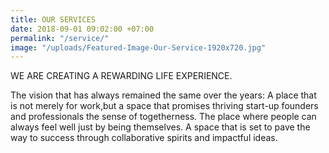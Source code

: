 ```yaml
---
title: OUR SERVICES
date: 2018-09-01 09:02:00 +07:00
permalink: "/service/"
image: "/uploads/Featured-Image-Our-Service-1920x720.jpg"
---
```


<div class="col-12">
<p>WE ARE CREATING A REWARDING LIFE EXPERIENCE.</p>

<p>The vision that has always remained the same over the years: A place that is not merely for work,but a space that promises thriving start-up founders and professionals the sense of togetherness. The place where people can always feel well just by being themselves. A space that is set to pave the way to success through collaborative spirits and impactful ideas.</p>
</div>